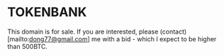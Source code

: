# TOKENBANK

This domain is for sale. If you are interested, please (contact)[mailto:dong77@gmail.com] me with a bid - which I expect to be higher than 500BTC. 
